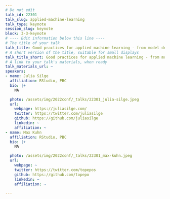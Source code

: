 ```yaml
---
# Do not edit
talk_id: 22301
talk_slug: applied-machine-learning
talk_type: keynote
session_slug: keynote
block: 3-3-keynote
# ---- Edit information below this line ----
# The title of your talk
talk_title: Good practices for applied machine learning - from model development to model deployment.
# A short version of the title, suitable for small displays
talk_title_short: Good practices for applied machine learning - from model development to model deployment.
# A link to your talk's materials, when ready
talk_materials_url: ~
speakers:
- name: Julia Silge
  affiliation: RStudio, PBC
  bio: |+
    NA

  photo: /assets/img/2022conf/_talks/22301_julia-silge.jpeg
  url:
    webpage: https://juliasilge.com/
    twitter: https://twitter.com/juliasilge
    github: https://github.com/juliasilge
    linkedin: ~
    affiliation: ~
- name: Max Kuhn
  affiliation: RStudio, PBC
  bio: |+
    NA

  photo: /assets/img/2022conf/_talks/22301_max-kuhn.jpeg
  url:
    webpage: ~
    twitter: https://twitter.com/topepos
    github: https://github.com/topepo
    linkedin: ~
    affiliation: ~

---
```


<!-- ABSTRACT ----
Please write abstract below. You may use simple markdown (links, code style, bold, italics)
-->



